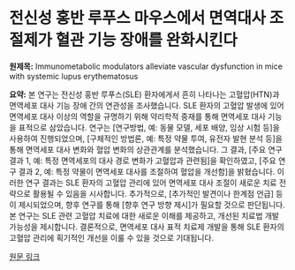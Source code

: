 # 전신성 홍반 루푸스 마우스에서 면역대사 조절제가 혈관 기능 장애를 완화시킨다

**원제목:** Immunometabolic modulators alleviate vascular dysfunction in mice with systemic lupus erythematosus

**요약:** 본 연구는 전신성 홍반 루푸스(SLE) 환자에게서 흔히 나타나는 고혈압(HTN)과 면역세포 대사 기능 장애 간의 연관성을 조사했습니다. SLE 환자의 고혈압 발생에 있어 면역세포 대사 이상의 역할을 규명하기 위해 약리학적 중재를 통해 면역세포 대사 기능을 표적으로 삼았습니다. 연구는  [연구방법, 예: 동물 모델, 세포 배양, 임상 시험 등]을 사용하여 진행되었으며,  [구체적인 방법론, 예: 특정 약물 투여, 유전자 발현 분석 등]을 통해 면역세포 대사 변화와 혈압 변화의 상관관계를 분석했습니다. 그 결과, [주요 연구 결과 1, 예: 특정 면역세포의 대사 경로 변화가 고혈압과 관련됨]을 확인하였고, [주요 연구 결과 2, 예: 특정 약물이 면역세포 대사를 조절하여 혈압을 개선함]을 밝혔습니다.  이러한 연구 결과는 SLE 환자의 고혈압 관리에 있어 면역세포 대사 조절이 새로운 치료 전략으로 활용될 수 있음을 시사합니다.  추가적으로,  [추가적인 발견이나 한계점 언급] 등이 제시되었으며, 향후 연구를 통해  [향후 연구 방향 제시]가 필요할 것으로 판단됩니다.  본 연구는 SLE 관련 고혈압 치료에 대한 새로운 이해를 제공하고,  개선된 치료법 개발 가능성을 제시합니다.  결론적으로, 면역세포 대사 표적 치료제 개발을 통해 SLE 환자의 고혈압 관리에 획기적인 개선을 이룰 수 있을 것으로 기대됩니다.

[원문 링크](https://www.sciencedirect.com/science/article/pii/S0006295225004198)
